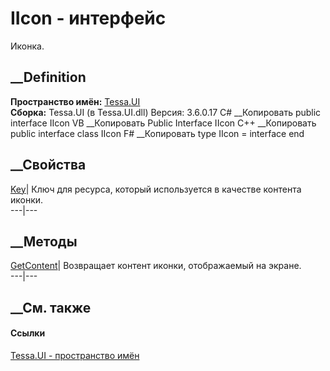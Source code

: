 # IIcon - интерфейс
Иконка.
## __Definition
 **Пространство имён:** [Tessa.UI](N_Tessa_UI.htm)  
 **Сборка:** Tessa.UI (в Tessa.UI.dll) Версия: 3.6.0.17
C# __Копировать
     public interface IIcon
VB __Копировать
     Public Interface IIcon
C++ __Копировать
     public interface class IIcon
F# __Копировать
     type IIcon = interface end
##  __Свойства
[Key](P_Tessa_UI_IIcon_Key.htm)| Ключ для ресурса, который используется в
качестве контента иконки.  
---|---  
##  __Методы
[GetContent](M_Tessa_UI_IIcon_GetContent.htm)| Возвращает контент иконки,
отображаемый на экране.  
---|---  
##  __См. также
#### Ссылки
[Tessa.UI - пространство имён](N_Tessa_UI.htm)
